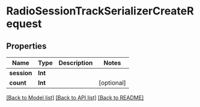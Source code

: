 # RadioSessionTrackSerializerCreateRequest

## Properties
Name | Type | Description | Notes
------------ | ------------- | ------------- | -------------
**session** | **Int** |  | 
**count** | **Int** |  | [optional] 

[[Back to Model list]](../README.md#documentation-for-models) [[Back to API list]](../README.md#documentation-for-api-endpoints) [[Back to README]](../README.md)


